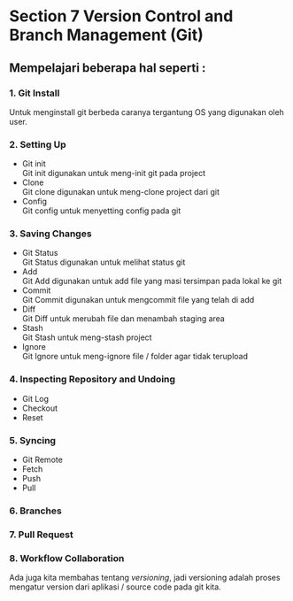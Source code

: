 # Section 7 Version Control and Branch Management (Git)

## Mempelajari beberapa hal seperti :

### 1. Git Install
Untuk menginstall git berbeda caranya tergantung OS yang digunakan oleh user.

### 2. Setting Up
- Git init <br>
Git init digunakan untuk meng-init git pada project
- Clone <br>
Git clone digunakan untuk meng-clone project dari git
- Config <br>
Git config untuk menyetting config pada git

### 3. Saving Changes
- Git Status <br>
Git Status digunakan untuk melihat status git
- Add <br>
Git Add digunakan untuk add file yang masi tersimpan pada lokal ke git
- Commit <br>
Git Commit digunakan untuk mengcommit file yang telah di add
- Diff <br>
Git Diff untuk merubah file dan menambah staging area
- Stash <br>
Git Stash untuk meng-stash project
- Ignore <br>
Git Ignore untuk meng-ignore file / folder agar tidak terupload

### 4. Inspecting Repository and Undoing
- Git Log
- Checkout
- Reset

### 5. Syncing
- Git Remote
- Fetch
- Push
- Pull

### 6. Branches

### 7. Pull Request

### 8. Workflow Collaboration

Ada juga kita membahas tentang *versioning*, jadi versioning adalah proses mengatur version dari aplikasi / source code pada git kita.